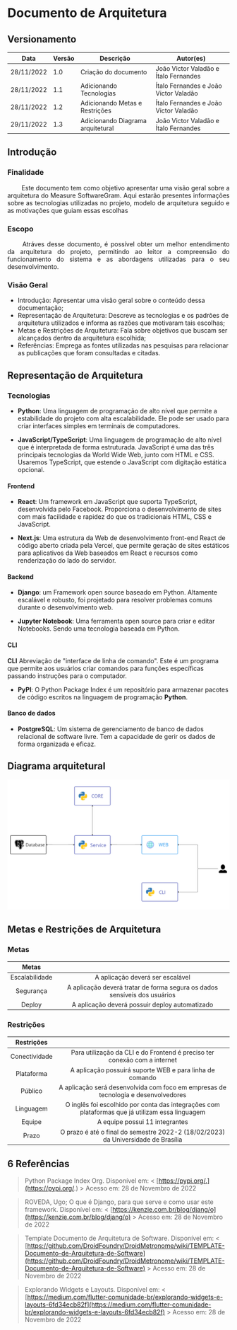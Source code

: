 # Documento de Arquitetura

## Versionamento

| Data | Versão | Descrição | Autor(es) |
|------|------|------|------|
|28/11/2022|1.0|Criação do documento| João Victor Valadão e Ítalo Fernandes |
|28/11/2022|1.1|Adicionando Tecnologias| Ítalo Fernandes e João Victor Valadão |
|28/11/2022|1.2|Adicionando Metas e Restrições| Ítalo Fernandes e João Victor Valadão |
|29/11/2022|1.3|Adicionando Diagrama arquitetural | João Victor Valadão e Ítalo Fernandes |



## Introdução

### Finalidade

<p align = "justify"> &emsp;&emsp; Este documento tem como objetivo apresentar uma visão geral sobre a arquitetura do Measure SoftwareGram. Aqui estarão presentes informações sobre as tecnologias utilizadas no projeto, modelo de arquitetura seguido e as motivações que guiam essas escolhas </p>

### Escopo

<p align = "justify"> &emsp;&emsp; Atráves desse documento, é possível obter um melhor entendimento da arquitetura do projeto, permitindo ao leitor a compreensão do funcionamento do sistema e as abordagens utilizadas para o seu desenvolvimento.</p>

### Visão Geral

* Introdução: Apresentar uma visão geral sobre o conteúdo dessa documentação;
* Representação de Arquitetura: Descreve as tecnologias e os padrões de arquitetura utilizados e informa as razões que motivaram tais escolhas;
* Metas e Restrições de Arquitetura: Fala sobre objetivos que buscam ser alcançados dentro da arquitetura escolhida;
* Referências: Emprega as fontes utilizadas nas pesquisas para relacionar as publicações que foram consultadas e citadas.

## Representação de Arquitetura

### Tecnologias

- **Python**: Uma linguagem de programação de alto nível que permite a estabilidade do projeto com alta escalabilidade. Ele pode ser usado para criar interfaces simples em terminais de computadores.

- **JavaScript/TypeScript**: Uma linguagem de programação de alto nível que é interpretada de forma estruturada. JavaScript é uma das três principais tecnologias da World Wide Web, junto com HTML e CSS. Usaremos TypeScript, que estende o JavaScript com digitação estática opcional.

#### Frontend

- **React**: Um framework em JavaScript que suporta TypeScript, desenvolvida pelo Facebook. Proporciona o desenvolvimento de sites com mais facilidade e rapidez do que os tradicionais HTML, CSS e JavaScript.

- **Next.js**: Uma estrutura da Web de desenvolvimento front-end React de código aberto criada pela Vercel, que permite geração de sites estáticos para aplicativos da Web baseados em React e recursos como renderização do lado do servidor.

#### Backend

- **Django**: um Framework open source baseado em Python. Altamente escalável e robusto, foi projetado para resolver problemas comuns durante o desenvolvimento web.

- **Jupyter Notebook**: Uma ferramenta open source para criar e editar Notebooks. Sendo uma tecnologia baseada em Python.

#### CLI

**CLI** Abreviação de "interface de linha de comando". Este é um programa que permite aos usuários criar comandos para funções específicas passando instruções para o computador.

- **PyPI**: O Python Package Index é um repositório para armazenar pacotes de código escritos na linguagem de programação **Python**.

#### Banco de dados

- **PostgreSQL**: Um sistema de gerenciamento de banco de dados relacional de software livre. Tem a capacidade de gerir os dados de forma organizada e eficaz.

## Diagrama arquitetural

![Diagrama arquitetural](assets/diagrama_arquitetura.png)


## Metas e Restrições de Arquitetura

### Metas

|     Metas      |                                                                           |
| :------------: | :-----------------------------------------------------------------------: |
| Escalabilidade | A aplicação deverá ser escalável                                          |
|   Segurança    | A aplicação deverá tratar de forma segura os dados sensíveis dos usuários |
|     Deploy     | A aplicação deverá possuir deploy automatizado                            |

### Restrições

| Restrições    |                                                                                                                  |
| :-----------: | :--------------------------------------------------------------------------------------------------------------: |
| Conectividade | Para utilização da CLI e do Frontend é preciso ter conexão com a internet                                        |
|  Plataforma   | A aplicação possuirá suporte WEB e para linha de comando                                                         |
|    Público    | A aplicação será desenvolvida com foco em empresas de tecnologia e desenvolvedores                               |
|   Linguagem   | O inglês foi escolhido por conta das integrações com plataformas que já utilizam essa linguagem                  |
|    Equipe     | A equipe possui 11 integrantes                                                                                   |
|     Prazo     | O prazo é até o final do semestre 2022-2 (18/02/2023) da Universidade de Brasília                                |

## 6 <a name="6">Referências</a>

> Python Package Index Org. Disponível em: < [https://pypi.org/.](https://pypi.org/.) > Acesso em: 28 de Novembro de 2022

> ROVEDA, Ugo; O que é Django, para que serve e como usar este framework. Disponível em: < [https://kenzie.com.br/blog/djang/o](https://kenzie.com.br/blog/djang/o) > Acesso em: 28 de Novembro de 2022

> Template Documento de Arquitetura de Software. Disponível em: < [https://github.com/DroidFoundry/DroidMetronome/wiki/TEMPLATE-Documento-de-Arquitetura-de-Software](https://github.com/DroidFoundry/DroidMetronome/wiki/TEMPLATE-Documento-de-Arquitetura-de-Software) > Acesso em: 28 de Novembro de 2022

> Explorando Widgets e Layouts. Disponível em: < [https://medium.com/flutter-comunidade-br/explorando-widgets-e-layouts-6fd34ecb82f](https://medium.com/flutter-comunidade-br/explorando-widgets-e-layouts-6fd34ecb82f) > Acesso em: 28 de Novembro de 2022
